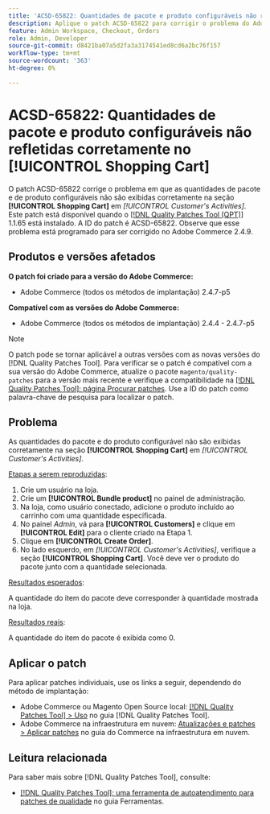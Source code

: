 ```yaml
---
title: 'ACSD-65822: Quantidades de pacote e produto configuráveis não refletidas corretamente no carrinho de compras'
description: Aplique o patch ACSD-65822 para corrigir o problema do Adobe Commerce em que a quantidade aparecia como 0 na seção carrinho de compras do cliente no painel de administração ao adicionar produtos do pacote.
feature: Admin Workspace, Checkout, Orders
role: Admin, Developer
source-git-commit: d8421ba07a5d2fa3a3174541ed8cd6a2bc76f157
workflow-type: tm+mt
source-wordcount: '363'
ht-degree: 0%

---
```



# ACSD-65822: Quantidades de pacote e produto configuráveis não refletidas corretamente no [!UICONTROL Shopping Cart]

O patch ACSD-65822 corrige o problema em que as quantidades de pacote e de produto configuráveis não são exibidas corretamente na seção **[!UICONTROL Shopping Cart]** em *[!UICONTROL Customer's Activities]*. Este patch está disponível quando o [[!DNL Quality Patches Tool (QPT)]](/help/tools/quality-patches-tool/quality-patches-tool-to-self-serve-quality-patches.md) 1.1.65 está instalado. A ID do patch é ACSD-65822. Observe que esse problema está programado para ser corrigido no Adobe Commerce 2.4.9.

## Produtos e versões afetados

**O patch foi criado para a versão do Adobe Commerce:**

* Adobe Commerce (todos os métodos de implantação) 2.4.7-p5

**Compatível com as versões do Adobe Commerce:**

* Adobe Commerce (todos os métodos de implantação) 2.4.4 - 2.4.7-p5

>[!NOTE]
>
>O patch pode se tornar aplicável a outras versões com as novas versões do [!DNL Quality Patches Tool]. Para verificar se o patch é compatível com a sua versão do Adobe Commerce, atualize o pacote `magento/quality-patches` para a versão mais recente e verifique a compatibilidade na [[!DNL Quality Patches Tool]: página Procurar patches](https://experienceleague.adobe.com/tools/commerce-quality-patches/index.html?lang=pt-BR). Use a ID do patch como palavra-chave de pesquisa para localizar o patch.

## Problema

As quantidades do pacote e do produto configurável não são exibidas corretamente na seção **[!UICONTROL Shopping Cart]** em *[!UICONTROL Customer's Activities]*.

<u>Etapas a serem reproduzidas</u>:

1. Crie um usuário na loja.
2. Crie um **[!UICONTROL Bundle product]** no painel de administração.
3. Na loja, como usuário conectado, adicione o produto incluído ao carrinho com uma quantidade especificada.
4. No painel *Admin*, vá para **[!UICONTROL Customers]** e clique em **[!UICONTROL Edit]** para o cliente criado na Etapa 1.
5. Clique em **[!UICONTROL Create Order]**.
6. No lado esquerdo, em *[!UICONTROL Customer's Activities]*, verifique a seção **[!UICONTROL Shopping Cart]**. Você deve ver o produto do pacote junto com a quantidade selecionada.

<u>Resultados esperados</u>:

A quantidade do item do pacote deve corresponder à quantidade mostrada na loja.

<u>Resultados reais</u>:

A quantidade do item do pacote é exibida como 0.

## Aplicar o patch

Para aplicar patches individuais, use os links a seguir, dependendo do método de implantação:

* Adobe Commerce ou Magento Open Source local: [[!DNL Quality Patches Tool] > Uso](/help/tools/quality-patches-tool/usage.md) no guia [!DNL Quality Patches Tool].
* Adobe Commerce na infraestrutura em nuvem: [Atualizações e patches > Aplicar patches](https://experienceleague.adobe.com/docs/commerce-cloud-service/user-guide/develop/upgrade/apply-patches.html?lang=pt-BR) no guia do Commerce na infraestrutura em nuvem.

## Leitura relacionada

Para saber mais sobre [!DNL Quality Patches Tool], consulte:

* [[!DNL Quality Patches Tool]: uma ferramenta de autoatendimento para patches de qualidade](/help/tools/quality-patches-tool/quality-patches-tool-to-self-serve-quality-patches.md) no guia Ferramentas.
